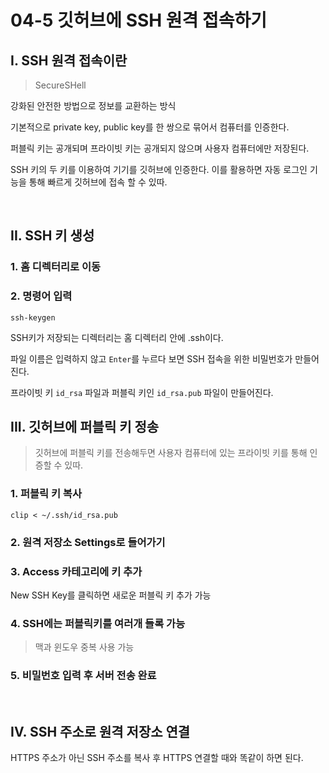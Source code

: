 # 04-5 깃허브에 SSH 원격 접속하기

## I. SSH 원격 접속이란
> SecureSHell

강화된 안전한 방법으로 정보를 교환하는 방식

기본적으로 private key, public key를 한 쌍으로 묶어서 컴퓨터를 인증한다.

퍼블릭 키는 공개되며 프라이빗 키는 공개되지 않으며 사용자 컴퓨터에만 저장된다.

SSH 키의 두 키를 이용하여 기기를 깃허브에 인증한다.
이를 활용하면 자동 로그인 기능을 통해 빠르게 깃허브에 접속 할 수 있따.

<br>

## II. SSH 키 생성

### 1. 홈 디렉터리로 이동
### 2. 명령어 입력
```
ssh-keygen
```

SSH키가 저장되는 디렉터리는 홈 디렉터리 안에 .ssh이다.

파일 이름은 입력하지 않고 `Enter`를 누르다 보면 SSH 접속을 위한 비밀번호가 만들어진다.

프라이빗 키 `id_rsa` 파일과 퍼블릭 키인 `id_rsa.pub` 파일이 만들어진다.

## III. 깃허브에 퍼블릭 키 정송

> 깃허브에 퍼블릭 키를 전송해두면 사용자 컴퓨터에 있는 프라이빗 키를 통해 인증할 수 있따.

### 1. 퍼블릭 키 복사
```
clip < ~/.ssh/id_rsa.pub
```

### 2. 원격 저장소 Settings로 들어가기 

### 3. Access 카테고리에 키 추가
New SSH Key를 클릭하면 새로운 퍼블릭 키 추가 가능

### 4. SSH에는 퍼블릭키를 여러개 들록 가능
> 맥과 윈도우  중복 사용 가능

### 5. 비밀번호 입력 후 서버 전송 완료

<br>

## IV. SSH 주소로 원격 저장소 연결
HTTPS 주소가 아닌 SSH 주소를 복사 후 HTTPS 연결할 때와 똑같이 하면 된다.  